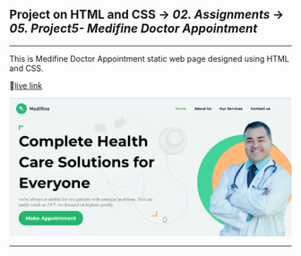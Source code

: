 ## Project on HTML and CSS -> <em>02. Assignments</em> -> <em>05. Project5- Medifine Doctor Appointment</em>

<hr/>

This is Medifine Doctor Appointment static web page designed using HTML and CSS.

🚀[live link](https://medifine-doctor-appointment.netlify.app/)

![](../00.%20Output/05.%20Project5-%20Medifine%20Doctor%20Appointment.png)

<hr/>